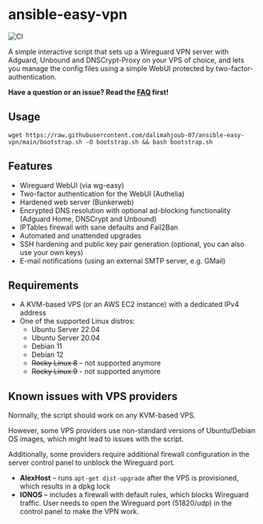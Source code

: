 # ansible-easy-vpn
![CI](https://github.com/notthebee/ansible-easy-vpn/actions/workflows/ci.yml/badge.svg)

A simple interactive script that sets up a Wireguard VPN server with Adguard, Unbound and DNSCrypt-Proxy on your VPS of choice, and lets you manage the config files using a simple WebUI protected by two-factor-authentication.

**Have a question or an issue? Read the [FAQ](FAQ.md) first!**

## Usage

```
wget https://raw.githubusercontent.com/dalimahjoub-07/ansible-easy-vpn/main/bootstrap.sh -O bootstrap.sh && bash bootstrap.sh
```

## Features
* Wireguard WebUI (via wg-easy)
* Two-factor authentication for the WebUI (Authelia)
* Hardened web server (Bunkerweb)
* Encrypted DNS resolution with optional ad-blocking functionality (Adguard Home, DNSCrypt and Unbound)
* IPTables firewall with sane defaults and Fail2Ban
* Automated and unattended upgrades
* SSH hardening and public key pair generation (optional, you can also use your own keys)
* E-mail notifications (using an external SMTP server, e.g. GMail)

## Requirements
* A KVM-based VPS (or an AWS EC2 instance) with a dedicated IPv4 address
* One of the supported Linux distros:
  * Ubuntu Server 22.04
  * Ubuntu Server 20.04
  * Debian 11
  * Debian 12
  * ~~Rocky Linux 8~~ – not supported anymore
  * ~~Rocky Linux 9~~ - not supported anymore

## Known issues with VPS providers
Normally, the script should work on any KVM-based VPS.

However, some VPS providers use non-standard versions of Ubuntu/Debian OS images, which might lead to issues with the script.

Additionally, some providers require additional firewall configuration in the server control panel to unblock the Wireguard port.

* **AlexHost** – runs `apt-get dist-upgrade` after the VPS is provisioned, which results in a dpkg lock
* **IONOS** – includes a firewall with default rules, which blocks Wireguard traffic. User needs to open the Wireguard port (51820/udp) in the control panel to make the VPN work.
